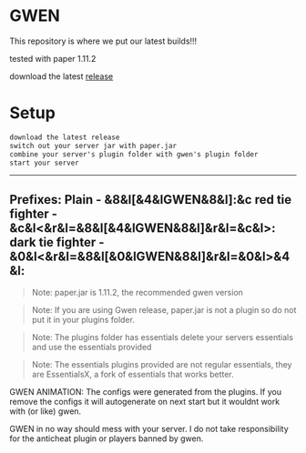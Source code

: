 # GWEN
This repository is where we put our latest builds!!!

tested with paper 1.11.2

download the latest [release](https://github.com/josephworks/Gwen-Remade/releases)

# Setup

```txt
download the latest release
switch out your server jar with paper.jar
combine your server's plugin folder with gwen's plugin folder
start your server
```

---
Prefixes:
Plain - &8&l[&4&lGWEN&8&l]:&c 
red tie fighter - &c&l<&r&l=&8&l[&4&lGWEN&8&l]&r&l=&c&l>: 
dark tie fighter - &0&l<&r&l=&8&l[&0&lGWEN&8&l]&r&l=&0&l>&4&l: 
---

> Note: paper.jar is 1.11.2, the recommended gwen version

> Note: If you are using Gwen release, paper.jar is not a plugin so do not put it in your plugins folder.

> Note: The plugins folder has essentials delete your servers essentials and use the essentials provided

> Note: The essentials plugins provided are not regular essentials, they are EssentialsX, a fork of essentials that works better.

GWEN ANIMATION:
The configs were generated from the plugins.
If you remove the configs it will autogenerate on next start but it wouldnt work with (or like) gwen.

GWEN in no way should mess with your server. I do not take responsibility for the anticheat plugin or players banned by gwen.
